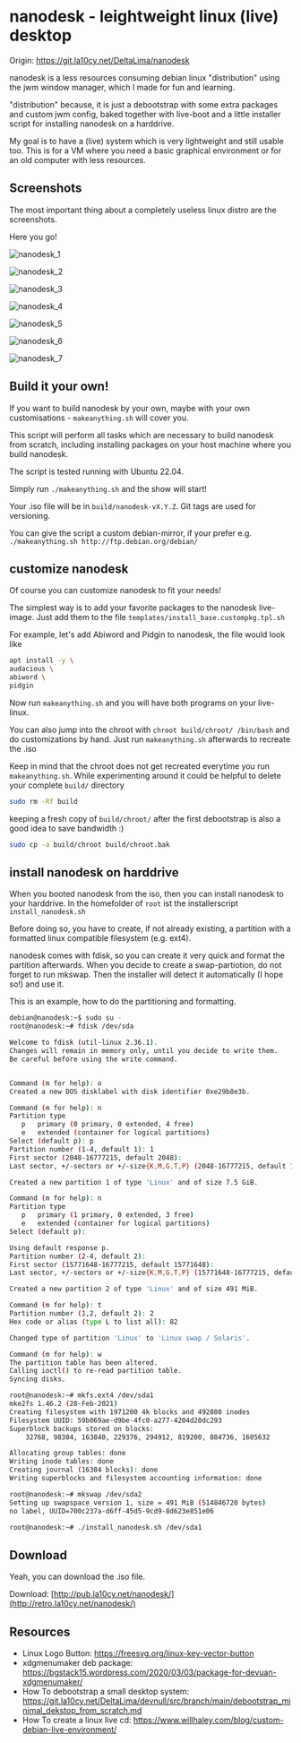 # nanodesk - leightweight linux (live) desktop

Origin: https://git.la10cy.net/DeltaLima/nanodesk

nanodesk is a less resources consuming debian linux "distribution" using the
jwm window manager, which I made for fun and learning.

"distribution" because, it is just a debootstrap with some extra packages and
custom jwm config, baked together with live-boot and a little installer script
for installing nanodesk on a harddrive.

My goal is to have a (live) system which is very lightweight and still usable too.
This is for a VM where you need a basic graphical environment or for an old computer
with less resources.


## Screenshots

The most important thing about a completely useless linux distro are the screenshots.

Here you go!


![nanodesk_1](screenshots/nanodesk_1.png)

![nanodesk_2](screenshots/nanodesk_2.png)

![nanodesk_3](screenshots/nanodesk_3.png)

![nanodesk_4](screenshots/nanodesk_4.png)

![nanodesk_5](screenshots/nanodesk_5.png)

![nanodesk_6](screenshots/nanodesk_6.png)

![nanodesk_7](screenshots/nanodesk_7.png)

## Build it your own!

If you want to build nanodesk by your own, maybe with your own customisations - `makeanything.sh` will cover you.

This script will perform all tasks which are necessary to build nanodesk from scratch, including installing packages on your host machine where you build nanodesk.

The script is tested running with Ubuntu 22.04.

Simply run `./makeanything.sh` and the show will start!

Your .iso file will be in `build/nanodesk-vX.Y.Z`. Git tags are used for versioning.

You can give the script a custom debian-mirror, if your prefer e.g. `./makeanything.sh http://ftp.debian.org/debian/`

## customize nanodesk

Of course you can customize nanodesk to fit your needs! 

The simplest way is to add your favorite packages to the nanodesk live-image. Just add them to
the file `templates/install_base.custompkg.tpl.sh`

For example, let's add Abiword and Pidgin to nanodesk, the file would look like

```bash
apt install -y \
audacious \
abiword \
pidgin
```

Now run `makeanything.sh` and you will have both programs on your live-linux.

You can also jump into the chroot with `chroot build/chroot/ /bin/bash` and do customizations by hand. Just run `makeanything.sh` afterwards to recreate the .iso

Keep in mind that the chroot does not get recreated everytime you run `makeanything.sh`. 
While experimenting around it could be helpful to delete your complete `build/` directory

```bash
sudo rm -Rf build
```

keeping a fresh copy of `build/chroot/` after the first debootstrap is also a good idea to save bandwidth :)

```bash
sudo cp -a build/chroot build/chroot.bak
```

## install nanodesk on harddrive

When you booted nanodesk from the iso, then you can install nanodesk to your harddrive. In the homefolder of `root` ist the installerscript `install_nanodesk.sh`

Before doing so, you have to create, if not already existing, a partition with a formatted linux compatible filesystem (e.g. ext4).

nanodesk comes with fdisk, so you can create it very quick and format the partition afterwards. When you decide to create a swap-partiotion, do not forget to run mkswap.
Then the installer will detect it automatically (I hope so!) and use it.

This is an example, how to do the partitioning and formatting.

```bash
debian@nanodesk:~$ sudo su -
root@nanodesk:~# fdisk /dev/sda

Welcome to fdisk (util-linux 2.36.1).
Changes will remain in memory only, until you decide to write them.
Be careful before using the write command.


Command (m for help): o
Created a new DOS disklabel with disk identifier 0xe29b8e3b.

Command (m for help): n
Partition type
   p   primary (0 primary, 0 extended, 4 free)
   e   extended (container for logical partitions)
Select (default p): p
Partition number (1-4, default 1): 1
First sector (2048-16777215, default 2048): 
Last sector, +/-sectors or +/-size{K,M,G,T,P} (2048-16777215, default 16777215): +7700M

Created a new partition 1 of type 'Linux' and of size 7.5 GiB.

Command (m for help): n
Partition type
   p   primary (1 primary, 0 extended, 3 free)
   e   extended (container for logical partitions)
Select (default p): 

Using default response p.
Partition number (2-4, default 2): 
First sector (15771648-16777215, default 15771648): 
Last sector, +/-sectors or +/-size{K,M,G,T,P} (15771648-16777215, default 16777215): 

Created a new partition 2 of type 'Linux' and of size 491 MiB.

Command (m for help): t
Partition number (1,2, default 2): 2
Hex code or alias (type L to list all): 82

Changed type of partition 'Linux' to 'Linux swap / Solaris'.

Command (m for help): w
The partition table has been altered.
Calling ioctl() to re-read partition table.
Syncing disks.

root@nanodesk:~# mkfs.ext4 /dev/sda1
mke2fs 1.46.2 (28-Feb-2021)
Creating filesystem with 1971200 4k blocks and 492880 inodes
Filesystem UUID: 59b069ae-d9be-4fc0-a277-4204d20dc293
Superblock backups stored on blocks: 
	32768, 98304, 163840, 229376, 294912, 819200, 884736, 1605632

Allocating group tables: done                            
Writing inode tables: done                            
Creating journal (16384 blocks): done
Writing superblocks and filesystem accounting information: done 

root@nanodesk:~# mkswap /dev/sda2
Setting up swapspace version 1, size = 491 MiB (514846720 bytes)
no label, UUID=700c237a-d6ff-45d5-9cd9-8d623e851e06

root@nanodesk:~# ./install_nanodesk.sh /dev/sda1
```

## Download

Yeah, you can download the .iso file. 

Download: [http://pub.la10cy.net/nanodesk/](http://retro.la10cy.net/nanodesk/)

## Resources

- Linux Logo Button: https://freesvg.org/linux-key-vector-button
- xdgmenumaker deb package: https://bgstack15.wordpress.com/2020/03/03/package-for-devuan-xdgmenumaker/
- How To debootstrap a small desktop system: https://git.la10cy.net/DeltaLima/devnull/src/branch/main/debootstrap_minimal_dekstop_from_scratch.md
- How To create a linux live cd: https://www.willhaley.com/blog/custom-debian-live-environment/

